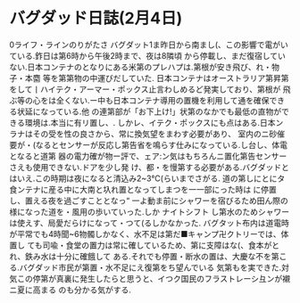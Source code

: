 # バグダッド日誌(2月4日)

0ライフ・ラインのりがたさ
バグダット1ま昨日から南まし(、この影響で電がいている.鈼日は第6時から午後2時まで、夜は8隣頃
から停載し、まだ復宿していない.日本コンテナのとなりにある米第のプレハプは.第根が安き飛び、れ・物子・本麕
等を第第物の中運びだしていた.
日本コンテナはオーストラリア第昇第をして丨ハイテク・アーマー・ポックス止言わしめるど発実しており、第根が
飛ぶ等の心をは全くない.ー中も日本コンテナ導用の置機を利用して通を確保できる状延になっている.他
の連第部が「お下上け!」状第のなかでも最低の直物ができる環境は.本当に有リ置し、.
しかレ、イテク・ポックスにも点はある.日本ンラナはその受を性の良さから、常に換気望をまわす必要があり、
室内のニ砂催要が・(なるとセンサーが反応し第告省を鳴らす仕みになっている.し台し、体電となると道第
器の電力確が物ー評で、ェア:ン気はもちろんニ置化第告センサーさえも使用できない.ドアを少し発
け、都・を慢第する必要がある.バグダッドとはいえ.この時期は夜になると清込み2~3℃(らいまでさがる.
道の第しにとにタ食ンテナに産る中に大南と圦れ置となってしまつを一一部にった時は
に停置し、置える夜を過ごすこととなっ“
一よ動ま前にシャワーを宿びるため田ん際の様になった道を・風用の歩いていった.しか
ナイトシフト
し第水のためシャワーは使えす、局愛だらけになって・つて(るしかなかった.
バグタット布内は道電時が平常でも4時聞~6物髑しかなく、水不足は第だ■キャンプ卍クトリーでは、体置し
ても司喩・食堂の置力は常に確しているため、第に支障はな(、食本がとれ、鉄み水は十分に確餓して
ある.それでも停置・断水の置は、大慶な不を第こる.バグダッド市民が第置・水不足にえ復第をち望んでいる
気第もを実できた.対気この停第が真裏に発生したらと思うと、イつク国民のフラストレーシ彑ンが襯ニ夏に高まる
のも分かる気がする.
